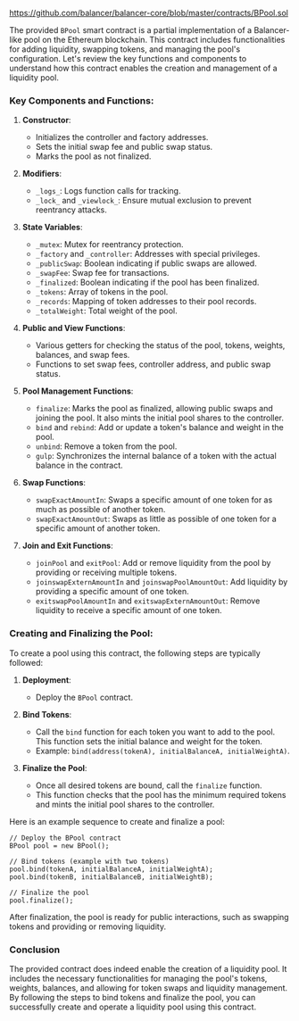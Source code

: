 https://github.com/balancer/balancer-core/blob/master/contracts/BPool.sol

The provided `BPool` smart contract is a partial implementation of a Balancer-like pool on the Ethereum blockchain. This contract includes functionalities for adding liquidity, swapping tokens, and managing the pool's configuration. Let's review the key functions and components to understand how this contract enables the creation and management of a liquidity pool.

### Key Components and Functions:

1. **Constructor**:
   - Initializes the controller and factory addresses.
   - Sets the initial swap fee and public swap status.
   - Marks the pool as not finalized.

2. **Modifiers**:
   - `_logs_`: Logs function calls for tracking.
   - `_lock_` and `_viewlock_`: Ensure mutual exclusion to prevent reentrancy attacks.

3. **State Variables**:
   - `_mutex`: Mutex for reentrancy protection.
   - `_factory` and `_controller`: Addresses with special privileges.
   - `_publicSwap`: Boolean indicating if public swaps are allowed.
   - `_swapFee`: Swap fee for transactions.
   - `_finalized`: Boolean indicating if the pool has been finalized.
   - `_tokens`: Array of tokens in the pool.
   - `_records`: Mapping of token addresses to their pool records.
   - `_totalWeight`: Total weight of the pool.

4. **Public and View Functions**:
   - Various getters for checking the status of the pool, tokens, weights, balances, and swap fees.
   - Functions to set swap fees, controller address, and public swap status.

5. **Pool Management Functions**:
   - `finalize`: Marks the pool as finalized, allowing public swaps and joining the pool. It also mints the initial pool shares to the controller.
   - `bind` and `rebind`: Add or update a token's balance and weight in the pool.
   - `unbind`: Remove a token from the pool.
   - `gulp`: Synchronizes the internal balance of a token with the actual balance in the contract.

6. **Swap Functions**:
   - `swapExactAmountIn`: Swaps a specific amount of one token for as much as possible of another token.
   - `swapExactAmountOut`: Swaps as little as possible of one token for a specific amount of another token.

7. **Join and Exit Functions**:
   - `joinPool` and `exitPool`: Add or remove liquidity from the pool by providing or receiving multiple tokens.
   - `joinswapExternAmountIn` and `joinswapPoolAmountOut`: Add liquidity by providing a specific amount of one token.
   - `exitswapPoolAmountIn` and `exitswapExternAmountOut`: Remove liquidity to receive a specific amount of one token.

### Creating and Finalizing the Pool:

To create a pool using this contract, the following steps are typically followed:

1. **Deployment**:
   - Deploy the `BPool` contract.

2. **Bind Tokens**:
   - Call the `bind` function for each token you want to add to the pool. This function sets the initial balance and weight for the token.
   - Example: `bind(address(tokenA), initialBalanceA, initialWeightA)`.

3. **Finalize the Pool**:
   - Once all desired tokens are bound, call the `finalize` function.
   - This function checks that the pool has the minimum required tokens and mints the initial pool shares to the controller.

Here is an example sequence to create and finalize a pool:

```solidity
// Deploy the BPool contract
BPool pool = new BPool();

// Bind tokens (example with two tokens)
pool.bind(tokenA, initialBalanceA, initialWeightA);
pool.bind(tokenB, initialBalanceB, initialWeightB);

// Finalize the pool
pool.finalize();
```

After finalization, the pool is ready for public interactions, such as swapping tokens and providing or removing liquidity.

### Conclusion

The provided contract does indeed enable the creation of a liquidity pool. It includes the necessary functionalities for managing the pool's tokens, weights, balances, and allowing for token swaps and liquidity management. By following the steps to bind tokens and finalize the pool, you can successfully create and operate a liquidity pool using this contract.